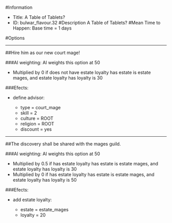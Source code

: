 #Information
 - Title: A Table of Tablets?
 - ID: bulwar_flavour.32
#Description
A Table of Tablets?
#Mean Time to Happen:
Base time = 1 days

#Options

___
##Hire him as our new court mage!

###AI weighting:
AI weights this option at 50
 - Multiplied by 0 if does not have estate loyalty has estate is estate mages, and estate loyalty has loyalty is 30


###Efects:<ul><li>define advisor:</li><ul><li>type = court_mage</li><li>skill = 2</li><li>culture = ROOT</li><li>religion = ROOT</li><li>discount = yes</li></ul></ul>

___
##The discovery shall be shared with the mages guild.

###AI weighting:
AI weights this option at 50
 - Multiplied by 0.5 if has estate loyalty has estate is estate mages, and estate loyalty has loyalty is 30
 - Multiplied by 0 if has estate loyalty has estate is estate mages, and estate loyalty has loyalty is 50


###Efects:<ul><li>add estate loyalty:</li><ul><li>estate = estate_mages</li><li>loyalty = 20</li></ul></ul>
